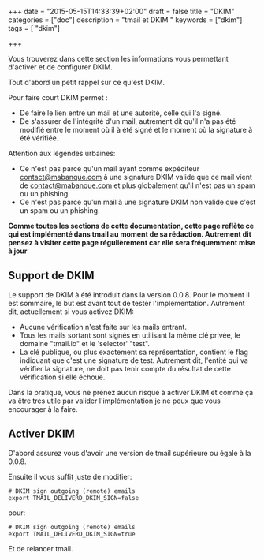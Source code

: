 +++
date = "2015-05-15T14:33:39+02:00"
draft = false
title = "DKIM"
categories = ["doc"]
description = "tmail et DKIM "
keywords = ["dkim"]
tags = [ "dkim"]

+++

Vous trouverez dans cette section les informations vous permettant d'activer et de configurer DKIM.

Tout d'abord un petit rappel sur ce qu'est DKIM.  

Pour faire court DKIM permet :

* De faire le lien entre un mail et une autorité, celle qui l'a signé.
* De s'assurer de l'intégrité d'un mail, autrement dit qu'il n'a pas été modifié entre le moment où il à été signé et le moment où la signature à été vérifiée.

Attention aux légendes urbaines:

* Ce n'est pas parce qu'un mail ayant comme expéditeur contact@mabanque.com à une signature DKIM valide que ce mail  vient de contact@mabanque.com et plus globalement qu'il n'est pas un spam ou un phishing.
* Ce n'est pas parce qu’un mail à une signature DKIM non valide que c'est un spam ou un phishing.

<!--more-->

**Comme toutes les sections de cette documentation, cette page reflète ce qui est implémenté dans tmail au moment de sa rédaction. Autrement dit pensez à visiter cette page régulièrement car elle sera fréquemment mise à jour**


## Support de DKIM

Le support de DKIM à été introduit dans la version 0.0.8.
Pour le moment il est sommaire, le but est avant tout de tester l'implémentation. Autrement dit, actuellement si vous activez DKIM:

* Aucune vérification n'est faite sur les mails entrant.
* Tous les mails sortant sont signés en utilisant la même clé privée, le domaine "tmail.io" et le 'selector' "test".
* La clé publique, ou plus exactement sa représentation, contient le flag indiquant que c'est une signature de test. Autrement dit, l'entité qui va vérifier la signature, ne doit pas tenir compte du résultat de cette vérification si elle échoue.

Dans la pratique, vous ne prenez aucun risque à activer DKIM et comme ça va être très utile par valider l'implémentation je ne peux que vous encourager à la faire.

## Activer DKIM

D'abord assurez vous d'avoir une version de tmail supérieure ou égale à la 0.0.8.

Ensuite il vous suffit juste de modifier:

	# DKIM sign outgoing (remote) emails
	export TMAIL_DELIVERD_DKIM_SIGN=false

pour:

	# DKIM sign outgoing (remote) emails
	export TMAIL_DELIVERD_DKIM_SIGN=true

Et de relancer tmail. 		
